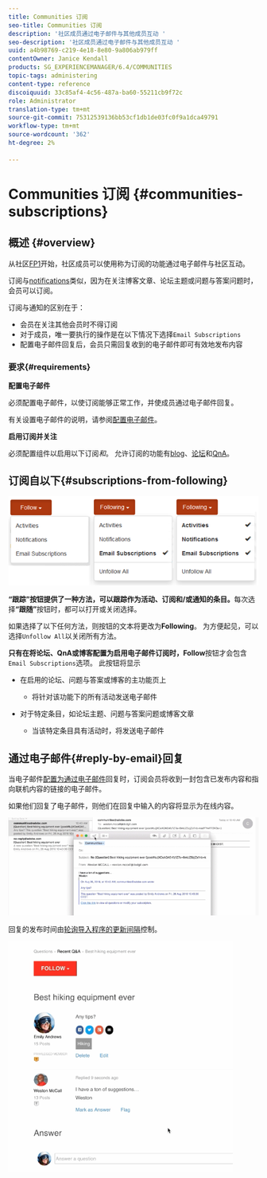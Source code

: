 ```yaml
---
title: Communities 订阅
seo-title: Communities 订阅
description: '社区成员通过电子邮件与其他成员互动 '
seo-description: '社区成员通过电子邮件与其他成员互动 '
uuid: a4b98769-c219-4e18-8e80-9a806ab979ff
contentOwner: Janice Kendall
products: SG_EXPERIENCEMANAGER/6.4/COMMUNITIES
topic-tags: administering
content-type: reference
discoiquuid: 33c85af4-4c56-487a-ba60-55211cb9f72c
role: Administrator
translation-type: tm+mt
source-git-commit: 75312539136bb53cf1db1de03fc0f9a1dca49791
workflow-type: tm+mt
source-wordcount: '362'
ht-degree: 2%

---
```



# Communities 订阅 {#communities-subscriptions}

## 概述 {#overview}

从社区[FP1](deploy-communities.md#latestfeaturepack)开始，社区成员可以使用称为订阅的功能通过电子邮件与社区互动。

订阅与[notifications](notifications.md)类似，因为在关注博客文章、论坛主题或问题与答案问题时，会员可以订阅。

订阅与通知的区别在于：

* 会员在关注其他会员时不得订阅
* 对于成员，唯一要执行的操作是在以下情况下选择`Email Subscriptions`
* 配置电子邮件回复后，会员只需回复收到的电子邮件即可有效地发布内容

### 要求{#requirements}

**配置电子邮件**

必须配置电子邮件，以使订阅能够正常工作，并使成员通过电子邮件回复。

有关设置电子邮件的说明，请参阅[配置电子邮件](email.md)。

**启用订阅并关注**

必须配置组件以启用以下订阅&#x200B;*和*。 允许订阅的功能有[blog](blog-feature.md)、[论坛](forum.md)和[QnA](working-with-qna.md)。

## 订阅自以下{#subscriptions-from-following}

![chlimage_1-5](assets/chlimage_1-5.png)

**“跟踪”按钮提供了一种方法，可以跟踪作为活动、订阅和/或通知的条目。**&#x200B;每次选择&#x200B;**“跟随”**&#x200B;按钮时，都可以打开或关闭选择。

如果选择了以下任何方法，则按钮的文本将更改为&#x200B;**Following**。 为方便起见，可以选择`Unfollow All`以关闭所有方法。

**只有在将论坛、QnA或博客配置为启用电子邮件订阅时，Follow**&#x200B;按钮才会包含`Email Subscriptions`选项。 此按钮将显示

* 在启用的论坛、问题与答案或博客的主功能页上

   * 将针对该功能下的所有活动发送电子邮件

* 对于特定条目，如论坛主题、问题与答案问题或博客文章

   * 当该特定条目具有活动时，将发送电子邮件

## 通过电子邮件{#reply-by-email}回复

当电子邮件[配置为通过电子邮件](email.md#configure-polling-importer)回复时，订阅会员将收到一封包含已发布内容和指向联机内容的链接的电子邮件。

如果他们回复了电子邮件，则他们在回复中输入的内容将显示为在线内容。

![chlimage_1-6](assets/chlimage_1-6.png)

回复的发布时间由[轮询导入程序的更新间隔](email.md#configure-polling-importer)控制。

![chlimage_1-7](assets/chlimage_1-7.png)

